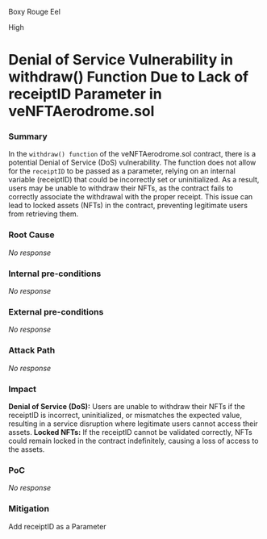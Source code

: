 Boxy Rouge Eel

High

# Denial of Service Vulnerability in withdraw() Function Due to Lack of receiptID Parameter in veNFTAerodrome.sol

### Summary

In the `withdraw() function` of the veNFTAerodrome.sol contract, there is a potential Denial of Service (DoS) vulnerability. The function does not allow for the `receiptID` to be passed as a parameter, relying on an internal variable (receiptID) that could be incorrectly set or uninitialized. As a result, users may be unable to withdraw their NFTs, as the contract fails to correctly associate the withdrawal with the proper receipt. This issue can lead to locked assets (NFTs) in the contract, preventing legitimate users from retrieving them.

### Root Cause

_No response_

### Internal pre-conditions

_No response_

### External pre-conditions

_No response_

### Attack Path

_No response_

### Impact

**Denial of Service (DoS):** Users are unable to withdraw their NFTs if the receiptID is incorrect, uninitialized, or mismatches the expected value, resulting in a service disruption where legitimate users cannot access their assets.
**Locked NFTs:** If the receiptID cannot be validated correctly, NFTs could remain locked in the contract indefinitely, causing a loss of access to the assets.

### PoC

_No response_

### Mitigation

Add receiptID as a Parameter